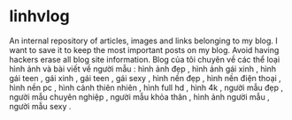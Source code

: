 # linhvlog
An internal repository of articles, images and links belonging to my blog. I want to save it to keep the most important posts on my blog. Avoid having hackers erase all blog site information.
Blog của tôi chuyên về các thể loại hình ảnh và bài viết về người mẫu : hình ảnh đẹp , hình ảnh gái xinh , hình gái teen , gái xinh , gái teen , gái sexy , hình nền đẹp , hình nền điện thoại , hình nền pc , hình cảnh thiên nhiên , hình full hd , hình 4k , người mẫu đẹp , người mẫu chuyên nghiệp , người mẫu khỏa thân , hình ảnh người mẫu , người mẫu sexy .
